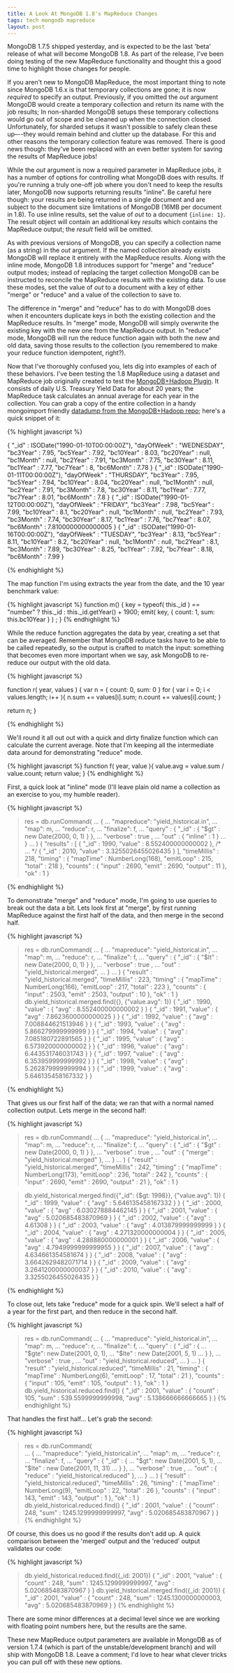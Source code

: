 ```yaml
---
title: A Look At MongoDB 1.8's MapReduce Changes
tags: tech mongodb mapreduce
layout: post
---
```

MongoDB 1.7.5 shipped yesterday, and is expected to be the last 'beta' release of what will become MongoDB 1.8.  As part of the release, I've been doing testing of the new MapReduce functionality and thought this a good time to highlight those changes for people.

If you aren't new to MongoDB MapReduce, the most important thing to note since MongoDB 1.6.x is that temporary collections are gone; it is now *required* to specify an output.  Previously, if you omitted the _out_ argument MongoDB would create a temporary collection and return its name with the job results; In non-sharded MongoDB setups these temporary collections would go out of scope and be cleaned up when the connection closed.  Unfortunately, for sharded setups it wasn't possible to safely clean these up–--they would remain behind and clutter up the database.  For this and other reasons the temporary collection feature was removed. There is good news though: they've been replaced with an even better system for saving the results of MapReduce jobs!

While the _out_ argument is now a required parameter in MapReduce jobs, it has a number of options for controlling what MongoDB does with results.  If you're running a truly one-off job where you don't need to keep the results later, MongoDB now supports returning results "inline".  Be careful here though: your results are being returned in a single document and are subject to the document size limitations of MongoDB (16MB per document in 1.8).  To use inline results, set the value of _out_ to a document `{inline: 1}`.  The result object will contain an additional key _results_ which contains the MapReduce output; the _result_ field will be omitted.

As with previous versions of MongoDB, you can specify a collection name (as a string) in the _out_ argument.  If the named collection already exists MongoDB will replace it entirely with the MapReduce results. Along with the inline mode, MongoDB 1.8 introduces support for "merge" and "reduce" output modes; instead of replacing the target collection MongoDB can be instructed to reconcile the MapReduce results with the existing data.  To use these modes, set the value of _out_ to a document with a key of either "merge" or "reduce" and a value of the collection to save to.

The difference in "merge" and "reduce" has to do with MongoDB does when it encounters duplicate keys in both the existing collection and the MapReduce results.  In "merge" mode, MongoDB will simply overwrite the existing key with the new one from the MapReduce output.  In "reduce" mode, MongoDB will run the reduce function again with both the new and old data, saving those results to the collection (you remembered to make your reduce function idempotent, right?).

Now that I've thoroughly confused you, lets dig into examples of each of these behaviors.  I've been testing the 1.8 MapReduce using a dataset and MapReduce job originally created to test the [MongoDB+Hadoop Plugin](http://github.com/mongodb/mongo-hadoop).  It consists of daily U.S. Treasury Yield Data for about 20 years; the MapReduce task calculates an annual average for each year in the collection.  You can grab a copy of the entire collection in a handy mongoimport friendly [datadump from the MongoDB+Hadoop repo](https://github.com/mongodb/mongo-hadoop/raw/master/examples/treasury_yield/resources/yield_historical_in.json); here's a quick snippet of it:
 
{% highlight javascript %}

{ "_id" : ISODate("1990-01-10T00:00:00Z"), "dayOfWeek" : "WEDNESDAY", "bc3Year" : 7.95, "bc5Year" : 7.92, "bc10Year" : 8.03, "bc20Year" : null, "bc1Month" : null, "bc2Year" : 7.91, "bc3Month" : 7.75, "bc30Year" : 8.11, "bc1Year" : 7.77, "bc7Year" : 8, "bc6Month" : 7.78 }
{ "_id" : ISODate("1990-01-11T00:00:00Z"), "dayOfWeek" : "THURSDAY", "bc3Year" : 7.95, "bc5Year" : 7.94, "bc10Year" : 8.04, "bc20Year" : null, "bc1Month" : null, "bc2Year" : 7.91, "bc3Month" : 7.8, "bc30Year" : 8.11, "bc1Year" : 7.77, "bc7Year" : 8.01, "bc6Month" : 7.8 }
{ "_id" : ISODate("1990-01-12T00:00:00Z"), "dayOfWeek" : "FRIDAY", "bc3Year" : 7.98, "bc5Year" : 7.99, "bc10Year" : 8.1, "bc20Year" : null, "bc1Month" : null, "bc2Year" : 7.93, "bc3Month" : 7.74, "bc30Year" : 8.17, "bc1Year" : 7.76, "bc7Year" : 8.07, "bc6Month" : 7.8100000000000005 }
{ "_id" : ISODate("1990-01-16T00:00:00Z"), "dayOfWeek" : "TUESDAY", "bc3Year" : 8.13, "bc5Year" : 8.11, "bc10Year" : 8.2, "bc20Year" : null, "bc1Month" : null, "bc2Year" : 8.1, "bc3Month" : 7.89, "bc30Year" : 8.25, "bc1Year" : 7.92, "bc7Year" : 8.18, "bc6Month" : 7.99 }

{% endhighlight %}
        
The map function I'm using extracts the year from the date, and the 10 year benchmark value:

{% highlight javascript %}
function m() { 
    key = typeof( this._id ) == "number" ? this._id : this._id.getYear() + 1900; 
    emit( key, { count: 1, sum: this.bc10Year } ) ;
}
{% endhighlight %} 

While the reduce function aggregates the data by year, creating a set that can be averaged.  Remember that MongoDB reduce tasks have to be able to be called repeatedly, so the output is crafted to match the input: something that becomes even more important when we say, ask MongoDB to re-reduce our output with the old data.

{% highlight javascript %}

function r( year, values ) { 
  var n = { count: 0, sum: 0 } 
  for ( var i = 0; i < values.length; i++ ){ 
      n.sum += values[i].sum; 
      n.count += values[i].count; 
  } 
   
  return n; 
} 

{% endhighlight %}

We'll round it all out out with a quick and dirty finalize function which can calculate the current average.  Note that I'm keeping all the intermediate data around for demonstrating "reduce" mode.

{% highlight javascript %}
function f( year, value ){
  value.avg = value.sum / value.count;
  return value;
}
{% endhighlight %}


First, a quick look at "inline" mode (I'll leave plain old name a collection as an exercise to you, my humble reader).

{% highlight javascript %}
> res = db.runCommand(
...   { 
...     "mapreduce": "yield_historical.in",
...     "map": m,
...     "reduce": r,
...     "finalize": f,
...     "query" : { "_id" : { "$gt" : new Date(2000, 0, 1) } },
...     "verbose" : true , 
...     "out" : { "inline" : 1 }
...   }
... )
{
	"results" : [
		{
			"_id" : 1990,
			"value" : 8.552400000000002
		},
        /* ... */
		{
			"_id" : 2010,
			"value" : 3.3255026455026435
		}
	],
	"timeMillis" : 218,
	"timing" : {
		"mapTime" : NumberLong(168),
		"emitLoop" : 215,
		"total" : 218
	},
	"counts" : {
		"input" : 2690,
		"emit" : 2690,
		"output" : 11
	},
	"ok" : 1
}

{% endhighlight %}


To demonstrate "merge" and "reduce" mode, I'm going to use queries to break out the data a bit.  Lets look first at "merge", by first running MapReduce against the first half of the data, and then merge in the second half.


{% highlight javascript %}

> res = db.runCommand(
...   { 
...     "mapreduce": "yield_historical.in",
...     "map": m,
...     "reduce": r,
...     "finalize": f,
...     "query" : { "_id" : { "$lt" : new Date(2000, 0, 1) } },
...     "verbose" : true , 
...     "out" : "yield_historical.merged",
...   }
... )
{
	"result" : "yield_historical.merged",
	"timeMillis" : 223,
	"timing" : {
		"mapTime" : NumberLong(166),
		"emitLoop" : 217,
		"total" : 223
	},
	"counts" : {
		"input" : 2503,
		"emit" : 2503,
		"output" : 10
	},
	"ok" : 1
}
> db.yield_historical.merged.find({}, {"value.avg": 1})
{ "_id" : 1990, "value" : { "avg" : 8.552400000000002 } }
{ "_id" : 1991, "value" : { "avg" : 7.8623600000000025 } }
{ "_id" : 1992, "value" : { "avg" : 7.008844621513946 } }
{ "_id" : 1993, "value" : { "avg" : 5.866279999999999 } }
{ "_id" : 1994, "value" : { "avg" : 7.085180722891565 } }
{ "_id" : 1995, "value" : { "avg" : 6.573920000000002 } }
{ "_id" : 1996, "value" : { "avg" : 6.443531746031743 } }
{ "_id" : 1997, "value" : { "avg" : 6.353959999999992 } }
{ "_id" : 1998, "value" : { "avg" : 5.262879999999994 } }
{ "_id" : 1999, "value" : { "avg" : 5.646135458167332 } }
> 
{% endhighlight %}

That gives us our first half of the data; we ran that with a normal named collection output.  Lets merge in the second half:

{% highlight javascript %}
> res = db.runCommand(
...   { 
...     "mapreduce": "yield_historical.in",
...     "map": m,
...     "reduce": r,
...     "finalize": f,
...     "query" : { "_id" : { "$gt" : new Date(2000, 0, 1) } },
...     "verbose" : true , 
...     "out" : { "merge" : "yield_historical.merged" },
...   }
... )
{
	"result" : "yield_historical.merged",
	"timeMillis" : 242,
	"timing" : {
		"mapTime" : NumberLong(173),
		"emitLoop" : 236,
		"total" : 242
	},
	"counts" : {
		"input" : 2690,
		"emit" : 2690,
		"output" : 21
	},
	"ok" : 1
}

> db.yield_historical.merged.find({"_id": {$gt: 1998}}, {"value.avg": 1}) 
{ "_id" : 1999, "value" : { "avg" : 5.646135458167332 } }
{ "_id" : 2000, "value" : { "avg" : 6.030278884462145 } }
{ "_id" : 2001, "value" : { "avg" : 5.020685483870969 } }
{ "_id" : 2002, "value" : { "avg" : 4.61308 } }
{ "_id" : 2003, "value" : { "avg" : 4.013879999999999 } }
{ "_id" : 2004, "value" : { "avg" : 4.271320000000004 } }
{ "_id" : 2005, "value" : { "avg" : 4.288880000000001 } }
{ "_id" : 2006, "value" : { "avg" : 4.7949999999999955 } }
{ "_id" : 2007, "value" : { "avg" : 4.634661354581674 } }
{ "_id" : 2008, "value" : { "avg" : 3.6642629482071714 } }
{ "_id" : 2009, "value" : { "avg" : 3.2641200000000037 } }
{ "_id" : 2010, "value" : { "avg" : 3.3255026455026435 } }

{% endhighlight %}

To close out, lets take "reduce" mode for a quick spin.  We'll select a half of a year for the first part, and then reduce in the second half.

{% highlight javascript %}
> res = db.runCommand(
...   { 
...     "mapreduce": "yield_historical.in",
...     "map": m,
...     "reduce": r,
...     "finalize": f,
...     "query" : { "_id" : { 
...         "$gte": new Date(2001, 0, 1),
...         "$lte" : new Date(2001, 5, 1) 
...     } },
...     "verbose" : true , 
...     "out" : "yield_historical.reduced",
...   }
... )
{
	"result" : "yield_historical.reduced",
	"timeMillis" : 21,
	"timing" : {
		"mapTime" : NumberLong(6),
		"emitLoop" : 17,
		"total" : 21
	},
	"counts" : {
		"input" : 105,
		"emit" : 105,
		"output" : 1
	},
	"ok" : 1
}
> db.yield_historical.reduced.find()
{ "_id" : 2001, "value" : { "count" : 105, "sum" : 539.5599999999998, "avg" : 5.138666666666665 } }
{% endhighlight %}

That handles the first half... Let's grab the second:

{% highlight javascript %}
> res = db.runCommand(              
...   { 
...     "mapreduce": "yield_historical.in",
...     "map": m,
...     "reduce": r,
...     "finalize": f,
...     "query" : { "_id" : { 
...         "$gt": new Date(2001, 5, 1),
...         "$lte" : new Date(2001, 11, 31) 
...     } },
...     "verbose" : true , 
...     "out" : { "reduce" : "yield_historical.reduced" },
...   }
... )
{
	"result" : "yield_historical.reduced",
	"timeMillis" : 26,
	"timing" : {
		"mapTime" : NumberLong(9),
		"emitLoop" : 22,
		"total" : 26
	},
	"counts" : {
		"input" : 143,
		"emit" : 143,
		"output" : 1
	},
	"ok" : 1
}
> db.yield_historical.reduced.find()
{ "_id" : 2001, "value" : { "count" : 248, "sum" : 1245.1299999999997, "avg" : 5.020685483870967 } }
{% endhighlight %}

Of course, this does us no good if the results don't add up.  A quick comparison between the 'merged' output and the 'reduced' output validates our code:

{% highlight javascript %}
> db.yield_historical.reduced.find({_id: 2001})
{ "_id" : 2001, "value" : { "count" : 248, "sum" : 1245.1299999999997, "avg" : 5.020685483870967 } }
> db.yield_historical.merged.find({_id: 2001}) 
{ "_id" : 2001, "value" : { "count" : 248, "sum" : 1245.1300000000003, "avg" : 5.020685483870969 } }
{% endhighlight %}

There are some minor differences at a decimal level since we are working with floating point numbers here, but the results are the same.  

These new MapReduce output parameters are available in MongoDB as of version 1.7.4 (which is part of the unstable/development branch) and will ship with MongoDB 1.8. Leave a comment; I'd love to hear what clever tricks you can pull off with these new options.
